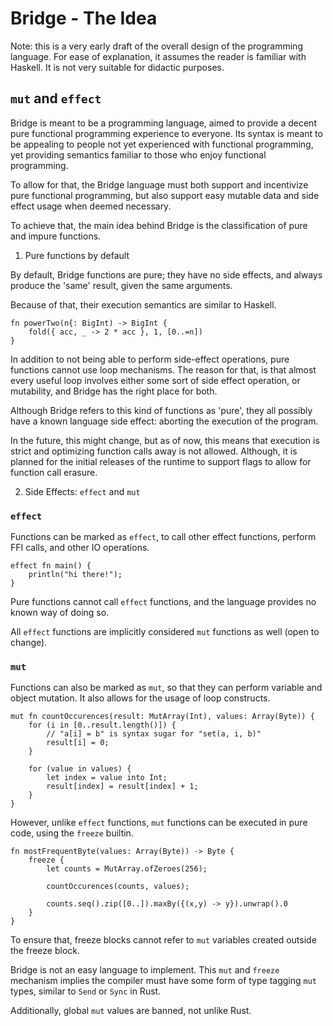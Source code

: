 
# Bridge - The Idea

Note: this is a very early draft of the overall design of the programming language.
For ease of explanation, it assumes the reader is familiar with Haskell.
It is not very suitable for didactic purposes.

## `mut` and `effect`

Bridge is meant to be a programming language, aimed to provide
a decent pure functional programming experience to everyone.
Its syntax is meant to be appealing to people not yet experienced with functional programming,
yet providing semantics familiar to those who enjoy functional programming.

To allow for that, the Bridge language must both support and incentivize pure functional
programming, but also support easy mutable data and side effect usage when deemed necessary.

To achieve that, the main idea behind Bridge is the classification of pure and impure functions.

1. Pure functions by default

By default, Bridge functions are pure; they have no side effects,
and always produce the 'same' result, given the same arguments.

Because of that, their execution semantics are similar to Haskell.

```
fn powerTwo(n{: BigInt) -> BigInt {
    fold({ acc, _ -> 2 * acc }, 1, [0..=n])
}
```

In addition to not being able to perform side-effect operations,
pure functions cannot use loop mechanisms. The reason for that,
is that almost every useful loop involves either some sort of side effect operation,
or mutability, and Bridge has the right place for both.

Although Bridge refers to this kind of functions as 'pure', they all possibly have
a known language side effect: aborting the execution of the program.

In the future, this might change, but as of now, this means that execution is strict and
optimizing function calls away is not allowed.
Although, it is planned for the initial releases of the runtime to support flags to allow for
function call erasure.

2. Side Effects: `effect` and `mut`

### `effect`

Functions can be marked as `effect`, to call other effect functions,
perform FFI calls, and other IO operations.

```
effect fn main() {
    println("hi there!");
}
```

Pure functions cannot call `effect` functions, and the language provides no known way of doing so.

All `effect` functions are implicitly considered `mut` functions as well (open to change).

### `mut`

Functions can also be marked as `mut`, so that they can perform variable and object mutation.
It also allows for the usage of loop constructs.

```
mut fn countOccurences(result: MutArray(Int), values: Array(Byte)) {
    for (i in [0..result.length()]) {
        // "a[i] = b" is syntax sugar for "set(a, i, b)"
        result[i] = 0;
    }

    for (value in values) {
        let index = value into Int;
        result[index] = result[index] + 1;
    }
}

```

However, unlike `effect` functions, `mut` functions can be executed in pure code,
using the `freeze` builtin.

```
fn mostFrequentByte(values: Array(Byte)) -> Byte {
    freeze {
        let counts = MutArray.ofZeroes(256);

        countOccurences(counts, values);

        counts.seq().zip([0..]).maxBy({(x,y) -> y}).unwrap().0
    }
}

```

To ensure that, freeze blocks cannot refer to `mut` variables created outside the freeze block.

Bridge is not an easy language to implement. This `mut` and `freeze` mechanism implies
the compiler must have some form of type tagging `mut` types, similar to `Send` or `Sync` in Rust.

Additionally, global `mut` values are banned, not unlike Rust.
